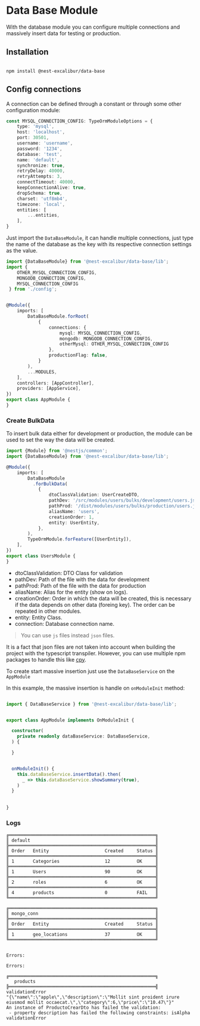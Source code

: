 # Data Base Module

With the database module you can configure multiple connections
and massively insert data for testing or production.

## Installation

```shell

npm install @nest-excalibur/data-base

```

## Config connections
A connection can be defined through a constant or through some other configuration module:

```typescript
const MYSQL_CONNECTION_CONFIG: TypeOrmModuleOptions = {
    type: 'mysql',
    host: 'localhost',
    port: 30501,
    username: 'username',
    password: '1234',
    database: 'test',
    name: 'default',
    synchronize: true,
    retryDelay: 40000,
    retryAttempts: 3,
    connectTimeout: 40000,
    keepConnectionAlive: true,
    dropSchema: true,
    charset: 'utf8mb4',
    timezone: 'local',
    entities: [
        ...entities,
    ],
}
```

Just import the `DataBaseModule`, it can handle multiple connections, just type
the name of the database as the key with its respective connection settings as the value.

```typescript
import {DataBaseModule} from '@nest-excalibur/data-base/lib';
import {
    OTHER_MYSQL_CONNECTION_CONFIG, 
    MONGODB_CONNECTION_CONFIG,
    MYSQL_CONNECTION_CONFIG
 } from './config';


@Module({
    imports: [
        DataBaseModule.forRoot(
            {
                connections: {
                    mysql: MYSQL_CONNECTION_CONFIG,
                    mongodb: MONGODB_CONNECTION_CONFIG,
                    otherMysql: OTHER_MYSQL_CONNECTION_CONFIG
                },
                productionFlag: false,
            }
        ),
        ...MODULES,
    ],
    controllers: [AppController],
    providers: [AppService],
})
export class AppModule {
}
```

### Create BulkData
To insert bulk data either for development or production, the module can be used to set the way the data will be created.

```typescript
import {Module} from '@nestjs/common';
import {DataBaseModule} from '@nest-excalibur/data-base/lib';

@Module({
    imports: [
        DataBaseModule
          .forBulkData(
            {
                dtoClassValidation: UserCreateDTO,
                pathDev: '/src/modules/users/bulks/development/users.json',
                pathProd: '/dist/modules/users/bulks/production/users.json',
                aliasName: 'users',
                creationOrder: 1,
                entity: UserEntity,
            },
        ),
        TypeOrmModule.forFeature([UserEntity]),
    ],
})
export class UsersModule {
}
```

* dtoClassValidation: DTO Class for validation
* pathDev: Path of the file with the data for development
* pathProd: Path of the file with the data for production
* aliasName: Alias for the entity (show on logs).
* creationOrder: Order in which the data will be created, this is necessary if the data depends on other data (foreing key). The order can be repeated in other modules.
* entity: Entity Class.
* connection: Database connection name.

> You can use `js` files instead `json` files.

It is a fact that json files are not taken into account when building the project with the typescript transpiler.
However, you can use multiple npm packages to handle this like [cpy](https://www.npmjs.com/package/cp).

To create start massive insertion just use the `DataBaseService` on the `AppModule`

In this example, the massive insertion is handle on `onModuleInit` method:

```typescript

import { DataBaseService } from '@nest-excalibur/data-base/lib';


export class AppModule implements OnModuleInit {

  constructor(
    private readonly dataBaseService: DataBaseService,
  ) {

  }


  onModuleInit() {
    this.dataBaseService.insertData().then(
      _ => this.dataBaseService.showSummary(true),
    )
  }
    
  
}
``` 
### Logs

```text
╔═══════════════════════════════════════════════════════╗
║ default                                               ║
╠═══════════════════════════════════════════════════════╣
║ Order   Entity                     Created     Status ║
╠═══════════════════════════════════════════════════════╣
║ 1       Categories                 12          OK     ║
╠═══════════════════════════════════════════════════════╣
║ 1       Users                      90          OK     ║
╠═══════════════════════════════════════════════════════╣
║ 2       roles                      6           OK     ║
╠═══════════════════════════════════════════════════════╣
║ 4       products                   0           FAIL   ║
╚═══════════════════════════════════════════════════════╝

╔═══════════════════════════════════════════════════════╗
║ mongo_conn                                            ║
╠═══════════════════════════════════════════════════════╣
║ Order   Entity                     Created     Status ║
╠═══════════════════════════════════════════════════════╣
║ 1       geo_locations              37          OK     ║
╚═══════════════════════════════════════════════════════╝


Errors: 

Errors: 

╔═══════════════════════════════════════════════════════╗
   products                                          
╠═══════════════════════════════════════════════════════╣
validationError
"{\"name\":\"apple\",\"description\":\"Mollit sint proident irure eiusmod mollit occaecat.\",\"category\":6,\"price\":\"10.47\"}"
An instance of ProductoCrearDto has failed the validation:
 - property description has failed the following constraints: isAlpha 
validationError


```